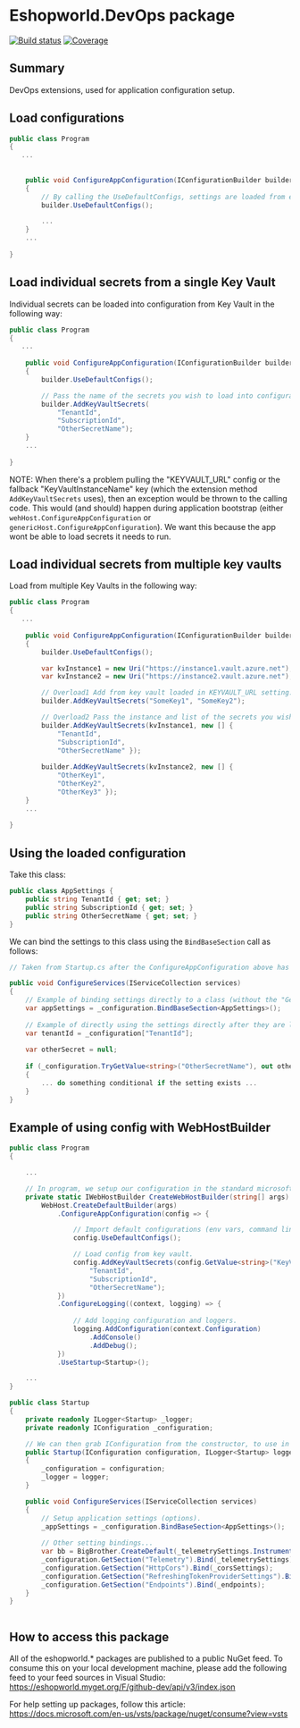 # Eshopworld.DevOps package

[![Build status](https://dev.azure.com/eshopworld/Github%20build/_apis/build/status/devops)](https://dev.azure.com/eshopworld/Github%20build/_build/latest?definitionId=150)
[![Coverage](https://sonarcloud.io/api/project_badges/measure?project=esw.devops&metric=coverage)](https://sonarcloud.io/dashboard?id=esw.devops)

## Summary

DevOps extensions, used for application configuration setup.

## Load configurations

```csharp
public class Program
{
   ...
   
   
    public void ConfigureAppConfiguration(IConfigurationBuilder builder)
    {
		// By calling the UseDefaultConfigs, settings are loaded from environment, command line args, followed by appsettings.
        builder.UseDefaultConfigs();

		...
    }
    ...
   
}
```

## Load individual secrets from a single Key Vault

Individual secrets can be loaded into configuration from Key Vault in the following way:

```csharp
public class Program
{
   ...
   
    public void ConfigureAppConfiguration(IConfigurationBuilder builder)
    {
        builder.UseDefaultConfigs();

        // Pass the name of the secrets you wish to load into configuration.
        builder.AddKeyVaultSecrets(  
			"TenantId", 
			"SubscriptionId", 
			"OtherSecretName");
    }
    ...
   
}
```

NOTE: When there's a problem pulling the "KEYVAULT_URL" config or the fallback "KeyVaultInstanceName" key (which the extension method `AddKeyVaultSecrets` uses), then an exception would be thrown to the calling code. This would (and should) happen during application bootstrap (either `wehHost.ConfigureAppConfiguration` or `genericHost.ConfigureAppConfiguration`). We want this because the app wont be able to load secrets it needs to run.

## Load individual secrets from multiple key vaults

Load from multiple Key Vaults in the following way:

```csharp
public class Program
{
   ...
   
    public void ConfigureAppConfiguration(IConfigurationBuilder builder)
    {
        builder.UseDefaultConfigs();

		var kvInstance1 = new Uri("https://instance1.vault.azure.net");
		var kvInstance2 = new Uri("https://instance2.vault.azure.net");

        // Overload1 Add from key vault loaded in KEYVAULT_URL setting.
        builder.AddKeyVaultSecrets("SomeKey1", "SomeKey2");

        // Overload2 Pass the instance and list of the secrets you wish to load into configuration.
        builder.AddKeyVaultSecrets(kvInstance1, new [] {
			"TenantId", 
			"SubscriptionId", 
			"OtherSecretName" });
		
		builder.AddKeyVaultSecrets(kvInstance2, new [] {
			"OtherKey1", 
			"OtherKey2", 
			"OtherKey3" });
    }
    ...
   
}

```

## Using the loaded configuration

Take this class:

```csharp
public class AppSettings {
	public string TenantId { get; set; }
	public string SubscriptionId { get; set; }
	public string OtherSecretName { get; set; }
}
```

We can bind the settings to this class using the `BindBaseSection` call as follows:

```csharp
// Taken from Startup.cs after the ConfigureAppConfiguration above has been run.

public void ConfigureServices(IServiceCollection services)
{
	// Example of binding settings directly to a class (without the "GetSection" call).
	var appSettings = _configuration.BindBaseSection<AppSettings>();
	
	// Example of directly using the settings directly after they are loaded.
	var tenantId = _configuration["TenantId"];
	
	var otherSecret = null;
	
	if (_configuration.TryGetValue<string>("OtherSecretName"), out otherSecret) 
	{
		... do something conditional if the setting exists ...
	}
}
```

## Example of using config with WebHostBuilder

```csharp
public class Program
{

	...

	// In program, we setup our configuration in the standard microsoft way...
	private static IWebHostBuilder CreateWebHostBuilder(string[] args) =>
		WebHost.CreateDefaultBuilder(args)
			.ConfigureAppConfiguration(config => {

				// Import default configurations (env vars, command line args, appSettings.json etc).
				config.UseDefaultConfigs();

				// Load config from key vault.
				config.AddKeyVaultSecrets(config.GetValue<string>("KeyVaultInstanceName"),
					"TenantId",
					"SubscriptionId",
					"OtherSecretName");
			})
			.ConfigureLogging((context, logging) => {
				
				// Add logging configuration and loggers.
				logging.AddConfiguration(context.Configuration)
					.AddConsole()
					.AddDebug();
			})
			.UseStartup<Startup>();

	...
}
```

```csharp
public class Startup
{
	private readonly ILogger<Startup> _logger;
	private readonly IConfiguration _configuration;

	// We can then grab IConfiguration from the constructor, to use in our startup file as follows:
	public Startup(IConfiguration configuration, ILogger<Startup> logger)
	{
		_configuration = configuration;
		_logger = logger;
	}

	public void ConfigureServices(IServiceCollection services)
	{
		// Setup application settings (options).
		_appSettings = _configuration.BindBaseSection<AppSettings>();
		
		// Other setting bindings...
		var bb = BigBrother.CreateDefault(_telemetrySettings.InstrumentationKey, _telemetrySettings.InternalKey);
		_configuration.GetSection("Telemetry").Bind(_telemetrySettings);
		_configuration.GetSection("HttpCors").Bind(_corsSettings);
		_configuration.GetSection("RefreshingTokenProviderSettings").Bind(_refreshingTokenProviderOptions);
		_configuration.GetSection("Endpoints").Bind(_endpoints);
	}
}



```

## How to access this package
All of the eshopworld.* packages are published to a public NuGet feed.  To consume this on your local development machine, please add the following feed to your feed sources in Visual Studio:
https://eshopworld.myget.org/F/github-dev/api/v3/index.json
 
For help setting up packages, follow this article: https://docs.microsoft.com/en-us/vsts/package/nuget/consume?view=vsts
